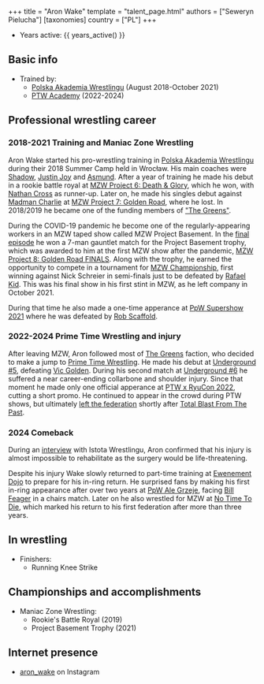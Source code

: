 +++
title = "Aron Wake"
template = "talent_page.html"
authors = ["Seweryn Pielucha"]
[taxonomies]
country = ["PL"]
+++

* Years active: {{ years_active() }}

## Basic info

* Trained by:
  - [Polska Akademia Wrestlingu](@/o/paw.md) (August 2018-October 2021)
  - [PTW Academy](@/o/ptw-academy.md) (2022-2024)

## Professional wrestling career

### 2018-2021 Training and Maniac Zone Wrestling

Aron Wake started his pro-wrestling training in [Polska Akademia Wrestlingu](@/o/paw.md) during their 2018 Summer Camp held in Wrocław.
His main coaches were [Shadow](@/w/shadow.md), [Justin Joy](@/w/justin-joy.md) and [Asmund](@/w/asmund.md).
After a year of training he made his debut in a rookie battle royal at [MZW Project 6: Death & Glory](@/e/mzw/2019-08-24-mzw-project-6-death-and-glory.md), which he won, with [Nathan Cross](@/w/gabriel-queen.md) as runner-up.
Later on, he made his singles debut against [Madman Charlie](@/w/madman-charlie.md) at [MZW Project 7: Golden Road](@/e/mzw/2020-01-18-mzw-project-7-golden-road.md), where he lost.
In 2018/2019 he became one of the funding members of ["The Greens"](@/a/the-greens.md).

During the COVID-19 pandemic he become one of the regularly-appearing workers in an MZW taped show called MZW Project Basement.
In the [final episode](@/e/mzw/2021-07-21-mzw-project-basement-6.md) he won a 7-man gauntlet match for the Project Basement trophy, which was awarded to him at the first MZW show after the pandemic, [MZW Project 8: Golden Road FINALS](@/e/mzw/2021-08-14-mzw-project-8-golden-road-finals.md).
Along with the trophy, he earned the opportunity to compete in a tournament for [MZW Championship](@/c/mzw-championship.md), first winning against Nick Schreier in semi-finals just to be defeated by [Rafael Kid](@/w/rafael-kid.md). This was his final show in his first stint in MZW, as he left company in October 2021.

During that time he also made a one-time apperance at [PpW Supershow 2021](@/e/ppw/2021-07-30-ppw-poznan-supershow.md) where he was defeated by [Rob Scaffold](@/w/rob-scaffold.md).

### 2022-2024 Prime Time Wrestling and injury

After leaving MZW, Aron followed most of [The Greens](@/a/the-greens.md) faction, who decided to make a jump to [Prime Time Wrestling](@/o/ptw.md).
He made his debut at [Underground #5](@/e/ptw/2022-05-29-ptw-underground-5.md), defeating [Vic Golden](@/w/vic-golden.md).
During his second match at [Underground #6](@/e/ptw/2022-06-26-ptw-underground-6.md) he suffered a near career-ending collarbone and shoulder injury.
Since that moment he made only one official apperance at [PTW x RyuCon 2022](@/e/ptw/2022-07-31-ptw-x-ryucon.md), cutting a short promo.
He continued to appear in the crowd during PTW shows, but ultimately [left the federation](@/a/ptw-exits.md) shortly after [Total Blast From The Past](@/e/ptw/2024-05-11-ptw-6.md).

### 2024 Comeback

During an [interview][wywiad-istota] with Istota Wrestlingu, Aron confirmed that his injury is almost impossible to rehabilitate as the surgery would be life-threatening.

Despite his injury Wake slowly returned to part-time training at [Ewenement Dojo](@/o/ewenement-dojo.md) to prepare for his in-ring return.
He surprised fans by making his first in-ring appearance after over two years at [PpW Ale Grzeje](@/e/ppw/2024-07-13-ppw-ale-grzeje.md), facing [Bill Feager](@/w/feager.md) in a chairs match.
Later on he also wrestled for MZW at [No Time To Die](@/e/mzw/2024-10-12-mzw-no-time-to-die.md), which marked his return to his first federation after more than three years.

## In wrestling

* Finishers:
  - Running Knee Strike

## Championships and accomplishments

 * Maniac Zone Wrestling:
   - Rookie's Battle Royal (2019)
   - Project Basement Trophy (2021)

## Internet presence

* [aron_wake](https://www.instagram.com/aron_wake/) on Instagram

[wywiad-istota]: https://www.youtube.com/watch?v=PfHPG9FUr7Y
